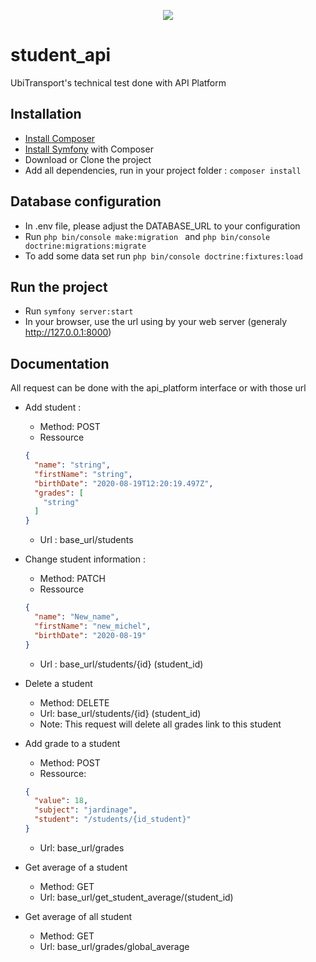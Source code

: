 <p align="center"><a href="https://symfony.com" target="_blank">
    <img src="https://symfony.com/logos/symfony_black_02.svg">
</a></p>

# student_api
UbiTransport's technical test done with API Platform

Installation
------------
* [Install Composer][0] 
* [Install Symfony][1] with Composer
* Download or Clone the project
* Add all dependencies, run in your project folder : ```composer install ```

Database configuration
------------
* In .env file, please adjust the DATABASE_URL to your configuration
* Run ```php bin/console make:migration ``` and  ```php bin/console doctrine:migrations:migrate```
* To add some data set run ```php bin/console doctrine:fixtures:load```

Run the project 
-------------
* Run ```symfony server:start ```
* In your browser, use the url using by your web server (generaly http://127.0.0.1:8000) 

Documentation
-------------
All request can be done with the api_platform interface or with those url

* Add student : 
    * Method: POST
    * Ressource
    ```Json
    {
      "name": "string",
      "firstName": "string",
      "birthDate": "2020-08-19T12:20:19.497Z",
      "grades": [
        "string"
      ]
    }
    ```
    * Url : base_url/students

* Change student information : 
    * Method: PATCH
    * Ressource
    ```Json
    {
      "name": "New_name",
      "firstName": "new_michel",
      "birthDate": "2020-08-19"
    }
    ```
    * Url : base_url/students/{id} (student_id)

* Delete a student
    * Method: DELETE
    * Url: base_url/students/{id} (student_id) 
    * Note: This request will delete all grades link to this student

* Add grade to a student 
    * Method: POST
    * Ressource:
    ```Json
    {
      "value": 18,
      "subject": "jardinage",
      "student": "/students/{id_student}"
    }
    ```
    * Url: base_url/grades

* Get average of a student 
    * Method: GET
    * Url: base_url/get_student_average/(student_id)

* Get average of all student 
    * Method: GET
    * Url:  base_url/grades/global_average

[0]: https://getcomposer.org/download/
[1]: https://symfony.com/doc/current/setup.html
